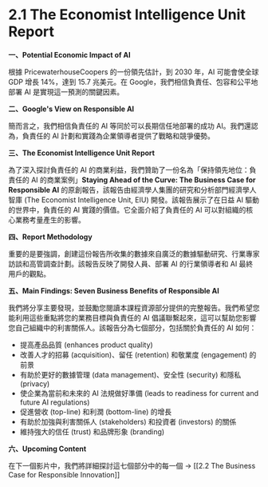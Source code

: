 # 2.1 The Economist Intelligence Unit Report

**一、Potential Economic Impact of AI**

根據 PricewaterhouseCoopers 的一份領先估計，到 2030 年，AI 可能會使全球 GDP 增長 14%，達到 15.7 兆美元。在 Google，我們相信負責任、包容和公平地部署 AI 是實現這一預測的關鍵因素。

**二、Google's View on Responsible AI**

簡而言之，我們相信負責任的 AI 等同於可以長期信任地部署的成功 AI。我們還認為，負責任的 AI 計劃和實踐為企業領導者提供了戰略和競爭優勢。

**三、The Economist Intelligence Unit Report**

為了深入探討負責任的 AI 的商業利益，我們贊助了一份名為「保持領先地位：負責任的 AI 的商業案例」**Staying Ahead of the Curve: The Business Case for Responsible AI** 的原創報告，該報告由經濟學人集團的研究和分析部門經濟學人智庫 (The Economist Intelligence Unit, EIU) 開發。該報告展示了在日益 AI 驅動的世界中，負責任的 AI 實踐的價值。它全面介紹了負責任的 AI 可以對組織的核心業務考量產生的影響。

**四、Report Methodology**

重要的是要強調，創建這份報告所收集的數據來自廣泛的數據驅動研究、行業專家訪談和高管調查計劃。該報告反映了開發人員、部署 AI 的行業領導者和 AI 最終用戶的觀點。

**五、Main Findings: Seven Business Benefits of Responsible AI**

我們將分享主要發現，並鼓勵您閱讀本課程資源部分提供的完整報告。我們希望您能利用這些重點將您的業務目標與負責任的 AI 倡議聯繫起來，這可以幫助您影響您自己組織中的利害關係人。該報告分為七個部分，包括關於負責任的 AI 如何：

- 提高產品品質 (enhances product quality)
- 改善人才的招募 (acquisition)、留任 (retention) 和敬業度 (engagement) 的前景
- 有助於更好的數據管理 (data management)、安全性 (security) 和隱私 (privacy)
- 使企業為當前和未來的 AI 法規做好準備 (leads to readiness for current and future AI regulations)
- 促進營收 (top-line) 和利潤 (bottom-line) 的增長
- 有助於加強與利害關係人 (stakeholders) 和投資者 (investors) 的關係
- 維持強大的信任 (trust) 和品牌形象 (branding)

**六、Upcoming Content**

在下一個影片中，我們將詳細探討這七個部分中的每一個 -> [[2.2 The Business Case for Responsible Innovation]]

